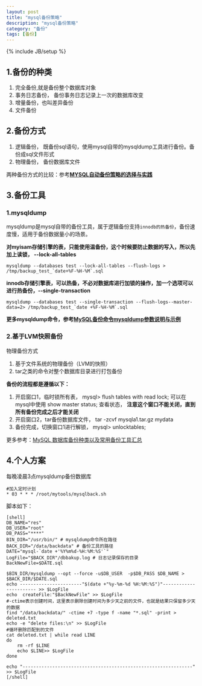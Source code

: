 ```yaml
---
layout: post
title: "mysql备份策略"
description: "mysql备份策略"
category: "备份"
tags: [备份]
---
```

{% include JB/setup %}

<h2>1&#46;备份的种类</h2>

<ol>
<li>完全备份,就是备份整个数据库对象</li>
<li>事务日志备份， 备份事务日志记录上一次的数据库改变</li>
<li>增量备份，也叫差异备份</li>
<li>文件备份</li>
</ol>

<h2>2&#46;备份方式</h2>

<ol>
<li>逻辑备份， 既备份sql语句，使用mysql自带的mysqldump工具进行备份。备份成sql文件形式</li>
<li>物理备份， 备份数据库文件</li>
</ol>

<p>两种备份方式的比较：参考<strong><a href="http://www.cnblogs.com/wangtao_20/p/3304633.html">MYSQL自动备份策略的选择与实践</a></strong></p>

<h2>3&#46;备份工具</h2>

<h3>1&#46;mysqldump</h3>

<p>mysqldump是mysql自带的备份工具，属于逻辑备份支持<code>innodb的热备份</code>，备份速度慢，适用于备份数据量小的场景。</p>

<p><strong>对myisam存储引擎的表，只能使用温备份，这个时候要防止数据的写入，所以先加上读锁， --lock-all-tables</strong></p>

<pre><code>mysqldump --databases test --lock-all-tables --flush-logs &gt; /tmp/backup_test_`date+%F-%H-%M`.sql
</code></pre>

<p><strong>innodb存储引擎表，可以热备，不必对数据库进行加锁的操作，加一个选项可以进行热备份，--single-transaction</strong></p>

<pre><code>mysqldump --databases test --single-transaction --flush-logs--master-data=2&gt; /tmp/backup_test_`date +%F-%H-%M`.sql
</code></pre>

<p><strong>更多mysqldump命令，参考<a href="http://segmentfault.com/a/1190000002428533">MySQL备份命令mysqldump参数说明与示例</a></strong></p>

<h3>2&#46;基于LVM快照备份</h3>

<p>物理备份方式</p>

<ol>
<li>基于文件系统的物理备份（LVM的快照）</li>
<li>tar之类的命令对整个数据库目录进行打包备份</li>
</ol>

<p><strong>备份的流程都是遵循以下：</strong></p>

<ol>
<li>开启窗口1，临时锁所有表， mysql> flush tables with read lock; 可以在mysql中使用 show master status; 查看状态， <strong>注意这个窗口不能关闭，直到所有备份完成之后才能关闭</strong></li>
<li>开启窗口2，tar备份数据库文件， tar -zcvf mysqla1.tar.gz mydata</li>
<li>备份完成，切换窗口1进行解锁， mysql> unlocktables; </li>
</ol>

<p>更多参考：<a href="http://blog.itpub.net/18841027/viewspace-1465334">MySQL 数据库备份种类以及常用备份工具汇总</a></p>

<h2>4&#46;个人方案</h2>

<p>每晚凌晨3点mysqldump备份数据库</p>

<pre><code>#加入定时计划
* 03 * * * /root/mytools/mysqlback.sh
</code></pre>

<p>脚本如下：</p>

<pre><code>[shell]
DB_NAME="res" 
DB_USER="root" 
DB_PASS="****" 
BIN_DIR="/usr/bin/" # mysqldump命令所在路径 
BACK_DIR="/data/backdata" # 备份工具的路径 
DATE="mysql-`date +'%Y%m%d-%H:%M:%S'`" 
LogFile="$BACK_DIR"/dbbakup.log # 日志记录保存的目录 
BackNewFile=$DATE.sql

$BIN_DIR/mysqldump --opt --force -u$DB_USER  -p$DB_PASS $DB_NAME &gt; $BACK_DIR/$DATE.sql
echo -----------------------"$(date +"%y-%m-%d %H:%M:%S")"----------------------- &gt;&gt; $LogFile
echo  createFile:"$BackNewFile" &gt;&gt; $LogFile
#-ctime表示创建时间，这里表示删除创建时间为多少天之前的文件，也就是结果只保留多少天的数据
find "/data/backdata/" -ctime +7 -type f -name "*.sql" -print &gt; deleted.txt
echo -e "delete files:\n" &gt;&gt; $LogFile
#循环删除匹配到的文件
cat deleted.txt | while read LINE
do
    rm -rf $LINE
    echo $LINE&gt;&gt; $LogFile
done

echo "---------------------------------------------------------------" &gt;&gt; $LogFile
[/shell]
</code></pre>
